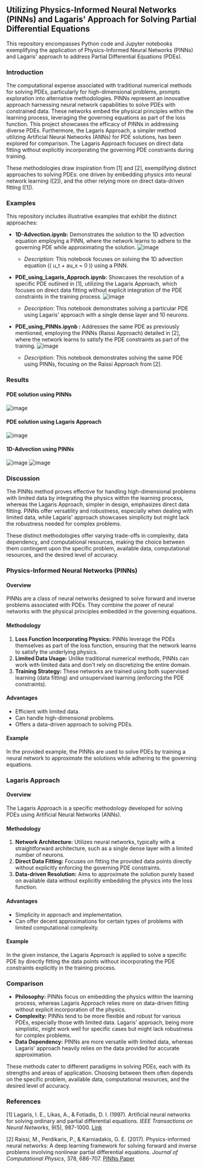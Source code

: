 ## Utilizing Physics-Informed Neural Networks (PINNs) and Lagaris' Approach for Solving Partial Differential Equations

This repository encompasses Python code and Jupyter notebooks exemplifying the application of Physics-Informed Neural Networks (PINNs) and Lagaris' approach to address Partial Differential Equations (PDEs).

### Introduction

The computational expense associated with traditional numerical methods for solving PDEs, particularly for high-dimensional problems, prompts exploration into alternative methodologies. PINNs represent an innovative approach harnessing neural network capabilities to solve PDEs with constrained data. These networks embed the physical principles within the learning process, leveraging the governing equations as part of the loss function. This project showcases the efficacy of PINNs in addressing diverse PDEs. Furthermore, the Lagaris Approach, a simpler method utilizing Artificial Neural Networks (ANNs) for PDE solutions, has been explored for comparison. The Lagaris Approach focuses on direct data fitting without explicitly incorporating the governing PDE constraints during training.

These methodologies draw inspiration from [1] and [2], exemplifying distinct approaches to solving PDEs: one driven by embedding physics into neural network learning ([2]), and the other relying more on direct data-driven fitting ([1]).

### Examples

This repository includes illustrative examples that exhibit the distinct approaches:

- **1D-Advection.ipynb:** Demonstrates the solution to the 1D advection equation employing a PINN, where the network learns to adhere to the governing PDE while approximating the solution.
  ![image](https://user-images.githubusercontent.com/78913240/234979875-6b799c67-7985-46d6-a233-c00bb3556dbf.png)
  - *Description*: This notebook focuses on solving the 1D advection equation (\( u_t + au_x = 0 \)) using a PINN.

- **PDE_using_Lagaris_Approch.ipynb:** Showcases the resolution of a specific PDE outlined in [1], utilizing the Lagaris Approach, which focuses on direct data fitting without explicit integration of the PDE constraints in the training process.
  ![image](https://user-images.githubusercontent.com/78913240/234981409-70d400d5-345b-4450-bc30-9241a5ec9dfd.png)
  - *Description*: This notebook demonstrates solving a particular PDE using Lagaris' approach with a single dense layer and 10 neurons.

- **PDE_using_PINNs.ipynb :** Addresses the same PDE as previously mentioned, employing the PINNs (Raissi Approach) detailed in [2], where the network learns to satisfy the PDE constraints as part of the training.
  ![image](https://user-images.githubusercontent.com/78913240/234987466-29867eb4-df2c-46c2-bbe6-e151233a4a83.png)
  - *Description*: This notebook demonstrates solving the same PDE using PINNs, focusing on the Raissi Approach from [2].

### Results

#### PDE solution using PINNs
![image](https://user-images.githubusercontent.com/78913240/234987466-29867eb4-df2c-46c2-bbe6-e151233a4a83.png)

#### PDE solution using Lagaris Approach
![image](https://user-images.githubusercontent.com/78913240/234987482-0e751293-16da-47ee-8f9c-a44d09fc13a7.png)

#### 1D-Advection using PINNs
![image](https://user-images.githubusercontent.com/78913240/234990371-8b4eedcc-b709-42e0-a619-5d81671afffa.png)
![image](https://user-images.githubusercontent.com/78913240/234990036-d70047d8-d88a-4228-b9eb-fd85fc37bb89.png)

### Discussion

The PINNs method proves effective for handling high-dimensional problems with limited data by integrating the physics within the learning process, whereas the Lagaris Approach, simpler in design, emphasizes direct data fitting. PINNs offer versatility and robustness, especially when dealing with limited data, while Lagaris' approach showcases simplicity but might lack the robustness needed for complex problems.

These distinct methodologies offer varying trade-offs in complexity, data dependency, and computational resources, making the choice between them contingent upon the specific problem, available data, computational resources, and the desired level of accuracy.

### Physics-Informed Neural Networks (PINNs)

#### Overview
PINNs are a class of neural networks designed to solve forward and inverse problems associated with PDEs. They combine the power of neural networks with the physical principles embedded in the governing equations.

#### Methodology
1. **Loss Function Incorporating Physics:** PINNs leverage the PDEs themselves as part of the loss function, ensuring that the network learns to satisfy the underlying physics.
2. **Limited Data Usage:** Unlike traditional numerical methods, PINNs can work with limited data and don't rely on discretizing the entire domain.
3. **Training Strategy:** These networks are trained using both supervised learning (data fitting) and unsupervised learning (enforcing the PDE constraints).

#### Advantages
- Efficient with limited data.
- Can handle high-dimensional problems.
- Offers a data-driven approach to solving PDEs.

#### Example
In the provided example, the PINNs are used to solve PDEs by training a neural network to approximate the solutions while adhering to the governing equations.

### Lagaris Approach

#### Overview
The Lagaris Approach is a specific methodology developed for solving PDEs using Artificial Neural Networks (ANNs).

#### Methodology
1. **Network Architecture:** Utilizes neural networks, typically with a straightforward architecture, such as a single dense layer with a limited number of neurons.
2. **Direct Data Fitting:** Focuses on fitting the provided data points directly without explicitly enforcing the governing PDE constraints.
3. **Data-driven Resolution:** Aims to approximate the solution purely based on available data without explicitly embedding the physics into the loss function.

#### Advantages
- Simplicity in approach and implementation.
- Can offer decent approximations for certain types of problems with limited computational complexity.

#### Example
In the given instance, the Lagaris Approach is applied to solve a specific PDE by directly fitting the data points without incorporating the PDE constraints explicitly in the training process.

### Comparison

- **Philosophy:** PINNs focus on embedding the physics within the learning process, whereas Lagaris Approach relies more on data-driven fitting without explicit incorporation of the physics.
- **Complexity:** PINNs tend to be more flexible and robust for various PDEs, especially those with limited data. Lagaris' approach, being more simplistic, might work well for specific cases but might lack robustness for complex problems.
- **Data Dependency:** PINNs are more versatile with limited data, whereas Lagaris' approach heavily relies on the data provided for accurate approximation.

These methods cater to different paradigms in solving PDEs, each with its strengths and areas of application. Choosing between them often depends on the specific problem, available data, computational resources, and the desired level of accuracy.

### References

[1] Lagaris, I. E., Likas, A., & Fotiadis, D. I. (1997). Artificial neural networks for solving ordinary and partial differential equations. *IEEE Transactions on Neural Networks*, 9(5), 987-1000. [Link](https://arxiv.org/pdf/physics/9705023.pdf)

[2] Raissi, M., Perdikaris, P., & Karniadakis, G. E. (2017). Physics-informed neural networks: A deep learning framework for solving forward and inverse problems involving nonlinear partial differential equations. *Journal of Computational Physics*, 378, 686-707. [PINNs Paper](https://arxiv.org/pdf/1711.10561.pdf)
